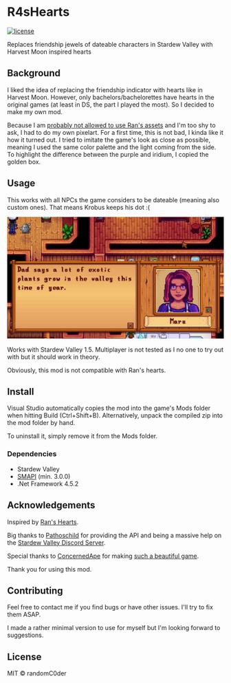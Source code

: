 # R4sHearts

[![license](https://img.shields.io/github/license/randomC0der/R4sHearts.svg)](LICENSE)

Replaces friendship jewels of dateable characters in Stardew Valley with Harvest Moon inspired hearts

## Background

I liked the idea of replacing the friendship indicator with hearts like in Harvest Moon.
However, only bachelors/bachelorettes have hearts in the original games (at least in DS, the part I played the most).
So I decided to make my own mod.

Because I am [probably not allowed to use Ran's assets](https://mayorfuu.tumblr.com/post/618280451343335424/blog-and-stardew-mods-update) and I'm too shy to ask, I had to do my own pixelart.
For a first time, this is not bad, I kinda like it how it turned out.
I tried to imitate the game's look as close as possible, meaning I used the same color palette and the light coming from the side. To highlight the difference between the purple and iridium, I copied the golden box.

## Usage

This works with all NPCs the game considers to be dateable (meaning also custom ones).
That means Krobus keeps his dot :(

![An example gif showing Maru with a green heart](./example.gif)

Works with Stardew Valley 1.5.
Multiplayer is not tested as I no one to try out with but it should work in theory.

Obviously, this mod is not compatible with Ran's hearts.

## Install

Visual Studio automatically copies the mod into the game's Mods folder when hitting Build (Ctrl+Shift+B).
Alternatively, unpack the compiled zip into the mod folder by hand.

To uninstall it, simply remove it from the Mods folder.

### Dependencies

* Stardew Valley 
* [SMAPI](https://smapi.io/) (min. 3.0.0)
* .Net Framework 4.5.2

## Acknowledgements

Inspired by [Ran's Hearts](https://www.nexusmods.com/stardewvalley/mods/2846).

Big thanks to [Pathoschild](https://github.com/Pathoschild/) for providing the API and being a massive help on the [Stardew Valley Discord Server](https://discord.gg/stardewvalley). 

Special thanks to [ConcernedApe](https://twitter.com/ConcernedApe) for making [such a beautiful game](https://www.stardewvalley.net/).

Thank you for using this mod.

## Contributing

Feel free to contact me if you find bugs or have other issues. I'll try to fix them ASAP.

I made a rather minimal version to use for myself but I'm looking forward to suggestions.

## License

MIT © randomC0der
